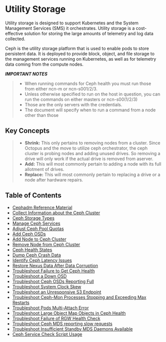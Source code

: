 # Utility Storage

Utility storage is designed to support Kubernetes and the System Management Services \(SMS\) it orchestrates. Utility storage is a cost-effective solution for storing the large amounts of telemetry and log data collected.

Ceph is the utility storage platform that is used to enable pods to store persistent data. It is deployed to provide block, object, and file storage to the management services running on Kubernetes, as well as for telemetry data coming from the compute nodes.

***IMPORTANT NOTES***

> - When running commands for Ceph health you must run those from either ncn-m or ncn-s001/2/3.
> - Unless otherwise specified to run on the host in question, you can run the commands on either masters or ncn-s00(1/2/3)
> - Those are the only servers with the credentials.
> - The document will specify when to run a command from a node other than those

## Key Concepts

> - **Shrink:** This only pertains to removing nodes from a cluster. Since Octopus and the move to utilize ceph orchestrator, the ceph cluster is probing nodes and adding unused drives. So removing a drive will only work if the actual drive is removed from aserver.
> - **Add:** This will most commonly pertain to adding a node with its full allotment of drives.  
> - **Replace:** This will most commonly pertain to replacing a drive or a node after hardware repairs.

## Table of Contents

- [Cephadm Reference Material](Cephadm_Reference_Material.md)
- [Collect Information about the Ceph Cluster](Collect_Information_About_the_Ceph_Cluster.md)
- [Ceph Storage Types](Ceph_Storage_Types.md)
- [Manage Ceph Services](Manage_Ceph_Services.md)
- [Adjust Ceph Pool Quotas](Adjust_Ceph_Pool_Quotas.md)
- [Add Ceph OSDs](Add_Ceph_OSDs.md)
- [Add Node to Ceph Cluster](Add_Ceph_Node.md)
- [Remove Node from Ceph Cluster](Remove_Ceph_Node.md)
- [Ceph Health States](Ceph_Health_States.md)
- [Dump Ceph Crash Data](Dump_Ceph_Crash_Data.md)
- [Identify Ceph Latency Issues](Identify_Ceph_Latency_Issues.md)
- [Restore Nexus Data After Data Corruption](Restore_Corrupt_Nexus.md)
- [Troubleshoot Failure to Get Ceph Health](Troubleshoot_Failure_to_Get_Ceph_Health.md)
- [Troubleshoot a Down OSD](Troubleshoot_a_Down_OSD.md)
- [Troubleshoot Ceph OSDs Reporting Full](Troubleshoot_Ceph_OSDs_Reporting_Full.md)
- [Troubleshoot System Clock Skew](Troubleshoot_System_Clock_Skew.md)
- [Troubleshoot an Unresponsive S3 Endpoint](Troubleshoot_an_Unresponsive_S3_Endpoint.md)
- [Troubleshoot Ceph-Mon Processes Stopping and Exceeding Max Restarts](Troubleshoot_Ceph-Mon_Processes_Stopping_and_Exceeding_Max_Restarts.md)
- [Troubleshoot Pods Multi-Attach Error](Troubleshoot_Pods_Multi-Attach_Error.md)
- [Troubleshoot Large Object Map Objects in Ceph Health](Troubleshoot_Large_Object_Map_Objects_in_Ceph_Health.md)
- [Troubleshoot Failure of RGW Health Check](Troubleshoot_RGW_Health_Check_Fail.md)
- [Troubleshoot Ceph MDS reporting slow requests](Ceph_MDS_reporting_slow_requests_and_failure_on_client.md)
- [Troubleshoot Insufficient Standby MDS Daemons Available](Troubleshoot_Insufficient_Standby_MDS_Daemons_Available.md)
- [Ceph Service Check Script Usage](Ceph_Service_Check_Script_Usage.md)
